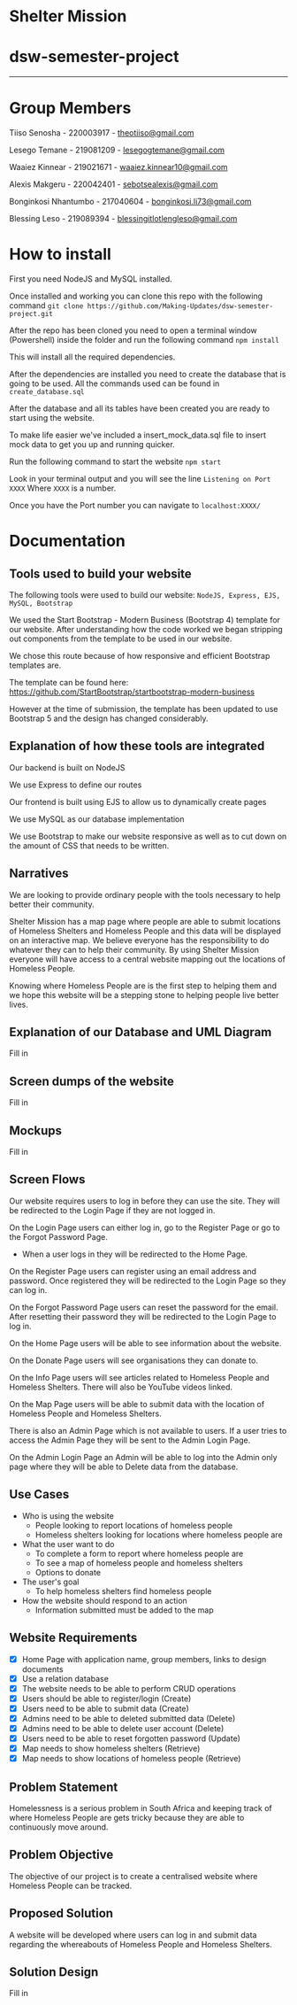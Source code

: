 # Shelter Mission

# dsw-semester-project

---

# Group Members

Tiiso Senosha - 220003917 - theotiiso@gmail.com

Lesego Temane - 219081209 - lesegogtemane@gmail.com

Waaiez Kinnear - 219021671 - waaiez.kinnear10@gmail.com

Alexis Makgeru - 220042401 - sebotsealexis@gmail.com

Bonginkosi Nhantumbo - 217040604 - bonginkosi.li73@gmail.com

Blessing Leso - 219089394 - blessingitlotlengleso@gmail.com

# How to install

First you need NodeJS and MySQL installed.

Once installed and working you can clone this repo with the following command
`git clone https://github.com/Making-Updates/dsw-semester-project.git`

After the repo has been cloned you need to open a terminal window (Powershell) inside the folder and run the following command
`npm install`

This will install all the required dependencies.

After the dependencies are installed you need to create the database that is going to be used.
All the commands used can be found in `create_database.sql`

After the database and all its tables have been created you are ready to start using the website.

To make life easier we've included a insert_mock_data.sql file to insert mock data to get you up and running quicker.

Run the following command to start the website
`npm start`

Look in your terminal output and you will see the line
`Listening on Port XXXX`
Where `XXXX` is a number.

Once you have the Port number you can navigate to
`localhost:XXXX/`

# Documentation

## Tools used to build your website

The following tools were used to build our website:
`NodeJS, Express, EJS, MySQL, Bootstrap`

We used the Start Bootstrap - Modern Business (Bootstrap 4) template for our website. After understanding how the code worked we began stripping out components from the template to be used in our website.

We chose this route because of how responsive and efficient Bootstrap templates are.

The template can be found here: https://github.com/StartBootstrap/startbootstrap-modern-business

However at the time of submission, the template has been updated to use Bootstrap 5 and the design has changed considerably.

## Explanation of how these tools are integrated

Our backend is built on NodeJS

We use Express to define our routes

Our frontend is built using EJS to allow us to dynamically create pages

We use MySQL as our database implementation

We use Bootstrap to make our website responsive as well as to cut down on the amount of CSS that needs to be written.

## Narratives

We are looking to provide ordinary people with the tools necessary to help better their
community.

Shelter Mission has a map page where people are able to submit locations of Homeless
Shelters and Homeless People and this data will be displayed on an interactive map.
We believe everyone has the responsibility to do whatever they can to help their community. By
using Shelter Mission everyone will have access to a central website mapping out the locations
of Homeless People.

Knowing where Homeless People are is the first step to helping them and we hope this website
will be a stepping stone to helping people live better lives.

## Explanation of our Database and UML Diagram

Fill in

## Screen dumps of the website

Fill in

## Mockups

Fill in

## Screen Flows

Our website requires users to log in before they can use the site. They will be redirected to the Login Page if they are not logged in.

On the Login Page users can either log in, go to the Register Page or go to the Forgot Password Page.

-   When a user logs in they will be redirected to the Home Page.

On the Register Page users can register using an email address and password. Once registered they will be redirected to the Login Page so they can log in.

On the Forgot Password Page users can reset the password for the email. After resetting their password they will be redirected to the Login Page to log in.

On the Home Page users will be able to see information about the website.

On the Donate Page users will see organisations they can donate to.

On the Info Page users will see articles related to Homeless People and Homeless Shelters. There will also be YouTube videos linked.

On the Map Page users will be able to submit data with the location of Homeless People and Homeless Shelters.

There is also an Admin Page which is not available to users. If a user tries to access the Admin Page they will be sent to the Admin Login Page.

On the Admin Login Page an Admin will be able to log into the Admin only page where they will be able to Delete data from the database.

## Use Cases

-   Who is using the website
    -   People looking to report locations of homeless people
    -   Homeless shelters looking for locations where homeless people are
-   What the user want to do
    -   To complete a form to report where homeless people are
    -   To see a map of homeless people and homeless shelters
    -   Options to donate
-   The user's goal
    -   To help homeless shelters find homeless people
-   How the website should respond to an action
    -   Information submitted must be added to the map

## Website Requirements

-   [x] Home Page with application name, group members, links to design documents
-   [x] Use a relation database
-   [x] The website needs to be able to perform CRUD operations
-   [x] Users should be able to register/login (Create)
-   [x] Users need to be able to submit data (Create)
-   [x] Admins need to be able to deleted submitted data (Delete)
-   [x] Admins need to be able to delete user account (Delete)
-   [x] Users need to be able to reset forgotten password (Update)
-   [x] Map needs to show homeless shelters (Retrieve)
-   [x] Map needs to show locations of homeless people (Retrieve)

## Problem Statement

Homelessness is a serious problem in South Africa and keeping track of where Homeless People are gets tricky because they are able to continuously move around.

## Problem Objective

The objective of our project is to create a centralised website where Homeless People can be tracked.

## Proposed Solution

A website will be developed where users can log in and submit data regarding the whereabouts of Homeless People and Homeless Shelters.

## Solution Design

Fill in
